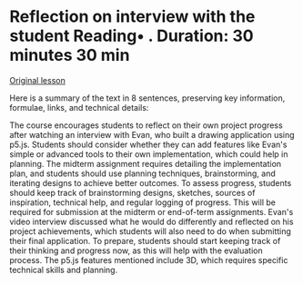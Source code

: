 # Reflection on interview with the student Reading• . Duration: 30 minutes 30 min

[Original lesson](https://www.coursera.org/learn/uol-introduction-to-programming-2/supplement/Unq5J/reflection-on-interview-with-the-student)

Here is a summary of the text in 8 sentences, preserving key information, formulae, links, and technical details:

The course encourages students to reflect on their own project progress after watching an interview with Evan, who built a drawing application using p5.js. Students should consider whether they can add features like Evan's simple or advanced tools to their own implementation, which could help in planning. The midterm assignment requires detailing the implementation plan, and students should use planning techniques, brainstorming, and iterating designs to achieve better outcomes. To assess progress, students should keep track of brainstorming designs, sketches, sources of inspiration, technical help, and regular logging of progress. This will be required for submission at the midterm or end-of-term assignments. Evan's video interview discussed what he would do differently and reflected on his project achievements, which students will also need to do when submitting their final application. To prepare, students should start keeping track of their thinking and progress now, as this will help with the evaluation process. The p5.js features mentioned include 3D, which requires specific technical skills and planning.

